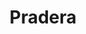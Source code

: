 ---
title: Pradera
departamento: Valle del Cauca
description: >-
  Es uno de los 42 municipios que conforman el departamento del Valle de Cauca
  en Colombia, localizado en la zona sur del departamento. Es un municipio de
  pequeños contrastes geográficos; con extensas y calientes cordilleras y
  praderas sembradas de caña de azúcar.
mapa_ubicacion_geografica: /graficas/pradera_ubicacion_geografica.html
centros_poblados_corregimientos:
  - La Granja
  - La Tupia
  - Lomitas
  - Potrerito
  - El Recreo
  - La Feria
  - La Cruz
distribucion_poblacional_hombres: 20895
distribucion_poblacional_mujeres: 22657
poblacion_discapacidad: 4574
comunidades_etnicas_zona:
  - ''
asentamientos_indigenas: ''
resguardos_indigenas: 1
consejos_comunitarios: 7
total_poblacion_victima: 7391
num_sujetos_reparacion_colectiva: 4
num_planes_retorno_reubicacion_colectiva: 2
territorio_entidades_snariv_sivjrnr:
  - >-
    Unidad para la Atención y Reparación Integral a las víctimas (UARIV)
    (SNARIV)
  - Unidad de Restitución de Tierras (URT) (SNARIV)
  - Departamento Administrativo para la Prosperidad Social (DPS) (SNARIV)
  - Ministerio del Interior (MinInterior) (SNARIV)
  - Ministerio de Justicia y del Derecho (MinJusticia) (SNARIV)
  - Agencia de Renovación del Territorio (ART) (SNARIV)
  - Instituto Colombiano de Bienestar Familiar (ICBF) (SNARIV)
  - Servicio Nacional de Aprendizaje (SENA) (SNARIV)
  - Ejército Nacional y Halotrust (Desminado humanitario civil) (SNARIV)
  - Secretaría de Agricultura Departamental (SNARIV)
  - Corporación Regional para el Desarrollo (SNARIV)
  - Jurisdicción Especial para la Paz (JEP) (SIVJRNR)
  - '"Comisión para el Esclarecimiento de la Verdad'
  - ' la Convivencia y la No Repeteción (CEV) (SIVJRNR)"'
  - Secretarías de despacho de la administración local (SNARIV)
  - Personería (SNARIV)
priorizacion_convivencia_social_salud_mental: >-
  Tasa ajustada de mortalidad por VIH SIDA por 100.000 mujeres,Tasa ajustada de
  mortalidad por tumor maligno de mama por 100.000 mujeres,Morbilidad por
  condiciones Materno- perinatales,Tasa de mortalidad por IRA en menores de
  cinco años,Mortalidad materna y perinatal
region: Pacífico Medio, Alto Patía y Norte del Cauca
priorizacion_sexualidad_derechos_sexuales_reproductivos: >-
  Discapacidad del movimiento de brazos, manos, piernas y cuerpo",Tasa de
  mortalidad en menores de un año por mil NV en zona rural,Tasa de mortalidad en
  menores de un año por mil NV afrodescendientes,El porcentaje de hogares con
  analfabetismo supera las cifras del departamento,Discapacidad del sistema
  nervioso,Atenciones en salud a población extranjera
priorizacion_gestion_diferencial_poblaciones_vulnerables: Morbilidad por condiciones mal clasificadas
priorizacion_fortalecimiento_autoridad_sanitaria: Morbilidad por condiciones mal clasificadas
eventos_salud_publica_predominantes:
  - Vigilancia en salud pública de la violencia de género e intrafamiliar
  - Dengue
  - Agresiones por animales potencialmente transmisores de rabia
  - Infección respiratoria aguda grave inusitada
  - Morbilidad materna extrema
  - Varicela individual
  - Bajo peso al nacer
  - Desnutrición aguda en menores de 5 años
  - Intento de suicidio
  - Enfermedades huérfanas - raras
rips_salud_mental_poblacion_general:
  - Trastorno mixto de ansiedad y depresión
  - Trastorno de ansiedad
  - Esquizofrenia
  - Demencia
  - Trastornos emocionales y del comportamiento
servicios_telemedicina_mpio_depto:
  - No hay habilitados servicios aún
total_pobreza_multidimensional: 24.8%
pobreza_multidimensional_urbano: 24.0%
pobreza_multidimensional_centro_poblado_rural_disperso: 31.0%
ppales_actividades_economicas:
  - Agricultura
  - Servicios
  - Pago por servicios ambientales
  - Mercados Campesinos
observaciones_ppales_actividades_economicas: Agrícola (Yuca, Caña Azucarera, Café, Frutales y Arroz)
ppal_vocacion_mpio:
  - Agricultura
  - Ganadería
  - Bosque o Áreas de protección y conservación
observaciones_ppal_vocacion_mpio: ''
trabajo_informal: 77.9%
ppal_uso_suelo:
  - Agricultura
  - Ganadería
  - Turismo de naturaleza
observaciones_ppal_uso_suelo: |-
  Monocultivo de caña de azúcar
  Cultivo de café
  Cultivo de pancoger Ganadería extensiva
espacios_socio_comunitarios:
  - Parque Temático Mompaz
  - ' Biblioteca Pradera'
  - ' Estadio Salustio'
  - ' Casa de la cultura'
  - ' Coliseo Pradera'
  - ' Cancha Sintética'
  - ' Parque Recreacional'
medios_comunicacion:
  - La pradereña Entérate Pradera
  - ' Pradera Radio Online'
  - ' Cañaveral Stereo'
iniciativas_org_sociedad_civil: 23
programas_usaid:
  - Avanza Pacífico
  - ' Justicia para una Paz Sostenible'
  - ' Programa de Alianzas Comerciales'
  - ' Iniciativa de Finanzas Rurales'
  - ' Pasos seguros'
comunidad_focalizada:
  - Resguardo Kwet-Wala

---